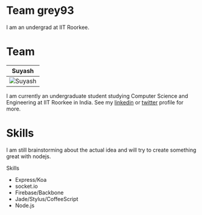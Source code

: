 Team grey93
================

I am an undergrad at IIT Roorkee.


Team
===========================

| Suyash |
|--- |
| ![Suyash](https://pbs.twimg.com/profile_images/486906867512123392/-0FKVMUX_200x200.jpeg)

I am currently an undergraduate student studying Computer Science and Engineering at IIT Roorkee in India. See my [linkedin](https://in.linkedin.com/in/grey93) or [twitter](https://twitter.com/_grey93) profile for more.


Skills
=======

I am still brainstorming about the actual idea and will try to create something great with nodejs.

Skills

- Express/Koa
- socket.io
- Firebase/Backbone
- Jade/Stylus/CoffeeScript
- Node.js
